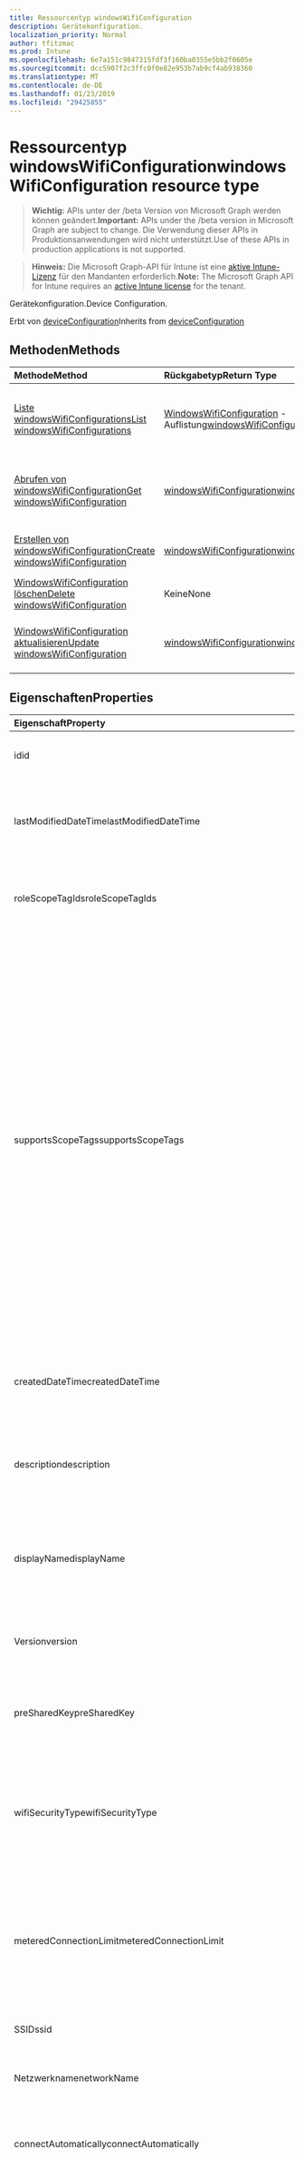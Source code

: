 ```yaml
---
title: Ressourcentyp windowsWifiConfiguration
description: Gerätekonfiguration.
localization_priority: Normal
author: tfitzmac
ms.prod: Intune
ms.openlocfilehash: 6e7a151c9847315fdf3f160ba0355e5bb2f0605e
ms.sourcegitcommit: dcc5907f2c3ffc0f0e82e953b7ab9cf4ab938360
ms.translationtype: MT
ms.contentlocale: de-DE
ms.lasthandoff: 01/23/2019
ms.locfileid: "29425855"
---
```

# <a name="windowswificonfiguration-resource-type"></a><span data-ttu-id="79427-103">Ressourcentyp windowsWifiConfiguration</span><span class="sxs-lookup"><span data-stu-id="79427-103">windowsWifiConfiguration resource type</span></span>

> <span data-ttu-id="79427-104">**Wichtig:** APIs unter der /beta Version von Microsoft Graph werden können geändert.</span><span class="sxs-lookup"><span data-stu-id="79427-104">**Important:** APIs under the /beta version in Microsoft Graph are subject to change.</span></span> <span data-ttu-id="79427-105">Die Verwendung dieser APIs in Produktionsanwendungen wird nicht unterstützt.</span><span class="sxs-lookup"><span data-stu-id="79427-105">Use of these APIs in production applications is not supported.</span></span>

> <span data-ttu-id="79427-106">**Hinweis:** Die Microsoft Graph-API für Intune ist eine [aktive Intune-Lizenz](https://go.microsoft.com/fwlink/?linkid=839381) für den Mandanten erforderlich.</span><span class="sxs-lookup"><span data-stu-id="79427-106">**Note:** The Microsoft Graph API for Intune requires an [active Intune license](https://go.microsoft.com/fwlink/?linkid=839381) for the tenant.</span></span>

<span data-ttu-id="79427-107">Gerätekonfiguration.</span><span class="sxs-lookup"><span data-stu-id="79427-107">Device Configuration.</span></span>


<span data-ttu-id="79427-108">Erbt von [deviceConfiguration](../resources/intune-deviceconfig-deviceconfiguration.md)</span><span class="sxs-lookup"><span data-stu-id="79427-108">Inherits from [deviceConfiguration](../resources/intune-deviceconfig-deviceconfiguration.md)</span></span>

## <a name="methods"></a><span data-ttu-id="79427-109">Methoden</span><span class="sxs-lookup"><span data-stu-id="79427-109">Methods</span></span>
|<span data-ttu-id="79427-110">Methode</span><span class="sxs-lookup"><span data-stu-id="79427-110">Method</span></span>|<span data-ttu-id="79427-111">Rückgabetyp</span><span class="sxs-lookup"><span data-stu-id="79427-111">Return Type</span></span>|<span data-ttu-id="79427-112">Beschreibung</span><span class="sxs-lookup"><span data-stu-id="79427-112">Description</span></span>|
|:---|:---|:---|
|[<span data-ttu-id="79427-113">Liste windowsWifiConfigurations</span><span class="sxs-lookup"><span data-stu-id="79427-113">List windowsWifiConfigurations</span></span>](../api/intune-deviceconfig-windowswificonfiguration-list.md)|<span data-ttu-id="79427-114">[WindowsWifiConfiguration](../resources/intune-deviceconfig-windowswificonfiguration.md) -Auflistung</span><span class="sxs-lookup"><span data-stu-id="79427-114">[windowsWifiConfiguration](../resources/intune-deviceconfig-windowswificonfiguration.md) collection</span></span>|<span data-ttu-id="79427-115">Listeneigenschaften und Beziehungen der [WindowsWifiConfiguration](../resources/intune-deviceconfig-windowswificonfiguration.md) -Objekte.</span><span class="sxs-lookup"><span data-stu-id="79427-115">List properties and relationships of the [windowsWifiConfiguration](../resources/intune-deviceconfig-windowswificonfiguration.md) objects.</span></span>|
|[<span data-ttu-id="79427-116">Abrufen von windowsWifiConfiguration</span><span class="sxs-lookup"><span data-stu-id="79427-116">Get windowsWifiConfiguration</span></span>](../api/intune-deviceconfig-windowswificonfiguration-get.md)|[<span data-ttu-id="79427-117">windowsWifiConfiguration</span><span class="sxs-lookup"><span data-stu-id="79427-117">windowsWifiConfiguration</span></span>](../resources/intune-deviceconfig-windowswificonfiguration.md)|<span data-ttu-id="79427-118">Lesen Sie Eigenschaften und Beziehungen des [WindowsWifiConfiguration](../resources/intune-deviceconfig-windowswificonfiguration.md) -Objekts.</span><span class="sxs-lookup"><span data-stu-id="79427-118">Read properties and relationships of the [windowsWifiConfiguration](../resources/intune-deviceconfig-windowswificonfiguration.md) object.</span></span>|
|[<span data-ttu-id="79427-119">Erstellen von windowsWifiConfiguration</span><span class="sxs-lookup"><span data-stu-id="79427-119">Create windowsWifiConfiguration</span></span>](../api/intune-deviceconfig-windowswificonfiguration-create.md)|[<span data-ttu-id="79427-120">windowsWifiConfiguration</span><span class="sxs-lookup"><span data-stu-id="79427-120">windowsWifiConfiguration</span></span>](../resources/intune-deviceconfig-windowswificonfiguration.md)|<span data-ttu-id="79427-121">Erstellen eines neuen [WindowsWifiConfiguration](../resources/intune-deviceconfig-windowswificonfiguration.md) -Objekts.</span><span class="sxs-lookup"><span data-stu-id="79427-121">Create a new [windowsWifiConfiguration](../resources/intune-deviceconfig-windowswificonfiguration.md) object.</span></span>|
|[<span data-ttu-id="79427-122">WindowsWifiConfiguration löschen</span><span class="sxs-lookup"><span data-stu-id="79427-122">Delete windowsWifiConfiguration</span></span>](../api/intune-deviceconfig-windowswificonfiguration-delete.md)|<span data-ttu-id="79427-123">Keine</span><span class="sxs-lookup"><span data-stu-id="79427-123">None</span></span>|<span data-ttu-id="79427-124">Löscht eine [WindowsWifiConfiguration](../resources/intune-deviceconfig-windowswificonfiguration.md).</span><span class="sxs-lookup"><span data-stu-id="79427-124">Deletes a [windowsWifiConfiguration](../resources/intune-deviceconfig-windowswificonfiguration.md).</span></span>|
|[<span data-ttu-id="79427-125">WindowsWifiConfiguration aktualisieren</span><span class="sxs-lookup"><span data-stu-id="79427-125">Update windowsWifiConfiguration</span></span>](../api/intune-deviceconfig-windowswificonfiguration-update.md)|[<span data-ttu-id="79427-126">windowsWifiConfiguration</span><span class="sxs-lookup"><span data-stu-id="79427-126">windowsWifiConfiguration</span></span>](../resources/intune-deviceconfig-windowswificonfiguration.md)|<span data-ttu-id="79427-127">Aktualisieren Sie die Eigenschaften eines [WindowsWifiConfiguration](../resources/intune-deviceconfig-windowswificonfiguration.md) -Objekts.</span><span class="sxs-lookup"><span data-stu-id="79427-127">Update the properties of a [windowsWifiConfiguration](../resources/intune-deviceconfig-windowswificonfiguration.md) object.</span></span>|

## <a name="properties"></a><span data-ttu-id="79427-128">Eigenschaften</span><span class="sxs-lookup"><span data-stu-id="79427-128">Properties</span></span>
|<span data-ttu-id="79427-129">Eigenschaft</span><span class="sxs-lookup"><span data-stu-id="79427-129">Property</span></span>|<span data-ttu-id="79427-130">Typ</span><span class="sxs-lookup"><span data-stu-id="79427-130">Type</span></span>|<span data-ttu-id="79427-131">Beschreibung</span><span class="sxs-lookup"><span data-stu-id="79427-131">Description</span></span>|
|:---|:---|:---|
|<span data-ttu-id="79427-132">id</span><span class="sxs-lookup"><span data-stu-id="79427-132">id</span></span>|<span data-ttu-id="79427-133">Zeichenfolge</span><span class="sxs-lookup"><span data-stu-id="79427-133">String</span></span>|<span data-ttu-id="79427-134">Schlüssel der Entität</span><span class="sxs-lookup"><span data-stu-id="79427-134">Key of the entity.</span></span> <span data-ttu-id="79427-135">Geerbt von [deviceConfiguration](../resources/intune-deviceconfig-deviceconfiguration.md).</span><span class="sxs-lookup"><span data-stu-id="79427-135">Inherited from [deviceConfiguration](../resources/intune-deviceconfig-deviceconfiguration.md)</span></span>|
|<span data-ttu-id="79427-136">lastModifiedDateTime</span><span class="sxs-lookup"><span data-stu-id="79427-136">lastModifiedDateTime</span></span>|<span data-ttu-id="79427-137">DateTimeOffset</span><span class="sxs-lookup"><span data-stu-id="79427-137">DateTimeOffset</span></span>|<span data-ttu-id="79427-138">Datum und Uhrzeit der letzten Änderung des Objekts.</span><span class="sxs-lookup"><span data-stu-id="79427-138">DateTime the object was last modified.</span></span> <span data-ttu-id="79427-139">Geerbt von [deviceConfiguration](../resources/intune-deviceconfig-deviceconfiguration.md).</span><span class="sxs-lookup"><span data-stu-id="79427-139">Inherited from [deviceConfiguration](../resources/intune-deviceconfig-deviceconfiguration.md)</span></span>|
|<span data-ttu-id="79427-140">roleScopeTagIds</span><span class="sxs-lookup"><span data-stu-id="79427-140">roleScopeTagIds</span></span>|<span data-ttu-id="79427-141">Zeichenfolgenauflistung</span><span class="sxs-lookup"><span data-stu-id="79427-141">String collection</span></span>|<span data-ttu-id="79427-142">Liste der Bereich Tags für diese Instanz der Entität.</span><span class="sxs-lookup"><span data-stu-id="79427-142">List of Scope Tags for this Entity instance.</span></span> <span data-ttu-id="79427-143">Geerbt von [deviceConfiguration](../resources/intune-deviceconfig-deviceconfiguration.md).</span><span class="sxs-lookup"><span data-stu-id="79427-143">Inherited from [deviceConfiguration](../resources/intune-deviceconfig-deviceconfiguration.md)</span></span>|
|<span data-ttu-id="79427-144">supportsScopeTags</span><span class="sxs-lookup"><span data-stu-id="79427-144">supportsScopeTags</span></span>|<span data-ttu-id="79427-145">Boolean</span><span class="sxs-lookup"><span data-stu-id="79427-145">Boolean</span></span>|<span data-ttu-id="79427-146">Gibt an, ob die zugrunde liegende Gerätekonfiguration die Zuweisung von Bereich Kategorien unterstützt.</span><span class="sxs-lookup"><span data-stu-id="79427-146">Indicates whether or not the underlying Device Configuration supports the assignment of scope tags.</span></span> <span data-ttu-id="79427-147">Zuweisen der ScopeTags-Eigenschaft ist nicht zulässig, wenn dieser Wert false ist und Entitäten nicht bereichsbezogenen Benutzern angezeigt werden.</span><span class="sxs-lookup"><span data-stu-id="79427-147">Assigning to the ScopeTags property is not allowed when this value is false and entities will not be visible to scoped users.</span></span> <span data-ttu-id="79427-148">Dies tritt für Legacy-Richtlinien in Silverlight erstellt und kann durch Löschen und Neuerstellen der Richtlinie in der Azure-Verwaltungsportal aufgelöst werden.</span><span class="sxs-lookup"><span data-stu-id="79427-148">This occurs for Legacy policies created in Silverlight and can be resolved by deleting and recreating the policy in the Azure Portal.</span></span> <span data-ttu-id="79427-149">Diese Eigenschaft ist schreibgeschützt.</span><span class="sxs-lookup"><span data-stu-id="79427-149">This property is read-only.</span></span> <span data-ttu-id="79427-150">Geerbt von [deviceConfiguration](../resources/intune-deviceconfig-deviceconfiguration.md).</span><span class="sxs-lookup"><span data-stu-id="79427-150">Inherited from [deviceConfiguration](../resources/intune-deviceconfig-deviceconfiguration.md)</span></span>|
|<span data-ttu-id="79427-151">createdDateTime</span><span class="sxs-lookup"><span data-stu-id="79427-151">createdDateTime</span></span>|<span data-ttu-id="79427-152">DateTimeOffset</span><span class="sxs-lookup"><span data-stu-id="79427-152">DateTimeOffset</span></span>|<span data-ttu-id="79427-153">Datum und Uhrzeit der Erstellung des Objekts.</span><span class="sxs-lookup"><span data-stu-id="79427-153">DateTime the object was created.</span></span> <span data-ttu-id="79427-154">Geerbt von [deviceConfiguration](../resources/intune-deviceconfig-deviceconfiguration.md).</span><span class="sxs-lookup"><span data-stu-id="79427-154">Inherited from [deviceConfiguration](../resources/intune-deviceconfig-deviceconfiguration.md)</span></span>|
|<span data-ttu-id="79427-155">description</span><span class="sxs-lookup"><span data-stu-id="79427-155">description</span></span>|<span data-ttu-id="79427-156">Zeichenfolge</span><span class="sxs-lookup"><span data-stu-id="79427-156">String</span></span>|<span data-ttu-id="79427-157">Beschreibung der Gerätekonfiguration (vom Administrator festgelegt).</span><span class="sxs-lookup"><span data-stu-id="79427-157">Admin provided description of the Device Configuration.</span></span> <span data-ttu-id="79427-158">Geerbt von [deviceConfiguration](../resources/intune-deviceconfig-deviceconfiguration.md).</span><span class="sxs-lookup"><span data-stu-id="79427-158">Inherited from [deviceConfiguration](../resources/intune-deviceconfig-deviceconfiguration.md)</span></span>|
|<span data-ttu-id="79427-159">displayName</span><span class="sxs-lookup"><span data-stu-id="79427-159">displayName</span></span>|<span data-ttu-id="79427-160">Zeichenfolge</span><span class="sxs-lookup"><span data-stu-id="79427-160">String</span></span>|<span data-ttu-id="79427-161">Name der Gerätekonfiguration (vom Administrator festgelegt).</span><span class="sxs-lookup"><span data-stu-id="79427-161">Admin provided name of the device configuration.</span></span> <span data-ttu-id="79427-162">Geerbt von [deviceConfiguration](../resources/intune-deviceconfig-deviceconfiguration.md).</span><span class="sxs-lookup"><span data-stu-id="79427-162">Inherited from [deviceConfiguration](../resources/intune-deviceconfig-deviceconfiguration.md)</span></span>|
|<span data-ttu-id="79427-163">Version</span><span class="sxs-lookup"><span data-stu-id="79427-163">version</span></span>|<span data-ttu-id="79427-164">Int32</span><span class="sxs-lookup"><span data-stu-id="79427-164">Int32</span></span>|<span data-ttu-id="79427-165">Version der Gerätekonfiguration.</span><span class="sxs-lookup"><span data-stu-id="79427-165">Version of the device configuration.</span></span> <span data-ttu-id="79427-166">Geerbt von [deviceConfiguration](../resources/intune-deviceconfig-deviceconfiguration.md).</span><span class="sxs-lookup"><span data-stu-id="79427-166">Inherited from [deviceConfiguration](../resources/intune-deviceconfig-deviceconfiguration.md)</span></span>|
|<span data-ttu-id="79427-167">preSharedKey</span><span class="sxs-lookup"><span data-stu-id="79427-167">preSharedKey</span></span>|<span data-ttu-id="79427-168">Zeichenfolge</span><span class="sxs-lookup"><span data-stu-id="79427-168">String</span></span>|<span data-ttu-id="79427-169">Dies ist die vorinstallierten Schlüssel für WPA persönliche Wi-Fi-Netzwerk.</span><span class="sxs-lookup"><span data-stu-id="79427-169">This is the pre-shared key for WPA Personal Wi-Fi network.</span></span>|
|<span data-ttu-id="79427-170">wifiSecurityType</span><span class="sxs-lookup"><span data-stu-id="79427-170">wifiSecurityType</span></span>|[<span data-ttu-id="79427-171">wiFiSecurityType</span><span class="sxs-lookup"><span data-stu-id="79427-171">wiFiSecurityType</span></span>](../resources/intune-deviceconfig-wifisecuritytype.md)|<span data-ttu-id="79427-172">Den Sicherheitstyp Wifi angeben.</span><span class="sxs-lookup"><span data-stu-id="79427-172">Specify the Wifi Security Type.</span></span> <span data-ttu-id="79427-173">Mögliche Werte sind: `open`, `wpaPersonal`, `wpaEnterprise`, `wep`, `wpa2Personal` und `wpa2Enterprise`.</span><span class="sxs-lookup"><span data-stu-id="79427-173">Possible values are: `open`, `wpaPersonal`, `wpaEnterprise`, `wep`, `wpa2Personal`, `wpa2Enterprise`.</span></span>|
|<span data-ttu-id="79427-174">meteredConnectionLimit</span><span class="sxs-lookup"><span data-stu-id="79427-174">meteredConnectionLimit</span></span>|[<span data-ttu-id="79427-175">meteredConnectionLimitType</span><span class="sxs-lookup"><span data-stu-id="79427-175">meteredConnectionLimitType</span></span>](../resources/intune-deviceconfig-meteredconnectionlimittype.md)|<span data-ttu-id="79427-176">Geben Sie den gemessenen Verbindungstyp des Grenzwert für die WLAN-Verbindung.</span><span class="sxs-lookup"><span data-stu-id="79427-176">Specify the metered connection limit type for the wifi connection.</span></span> <span data-ttu-id="79427-177">Mögliche Werte sind: `unrestricted`, `fixed` und `variable`.</span><span class="sxs-lookup"><span data-stu-id="79427-177">Possible values are: `unrestricted`, `fixed`, `variable`.</span></span>|
|<span data-ttu-id="79427-178">SSID</span><span class="sxs-lookup"><span data-stu-id="79427-178">ssid</span></span>|<span data-ttu-id="79427-179">Zeichenfolge</span><span class="sxs-lookup"><span data-stu-id="79427-179">String</span></span>|<span data-ttu-id="79427-180">Geben Sie die SSID des WLAN-Verbindung.</span><span class="sxs-lookup"><span data-stu-id="79427-180">Specify the SSID of the wifi connection.</span></span>|
|<span data-ttu-id="79427-181">Netzwerkname</span><span class="sxs-lookup"><span data-stu-id="79427-181">networkName</span></span>|<span data-ttu-id="79427-182">Zeichenfolge</span><span class="sxs-lookup"><span data-stu-id="79427-182">String</span></span>|<span data-ttu-id="79427-183">Geben Sie den Namen der Netzwerk-Konfiguration.</span><span class="sxs-lookup"><span data-stu-id="79427-183">Specify the network configuration name.</span></span>|
|<span data-ttu-id="79427-184">connectAutomatically</span><span class="sxs-lookup"><span data-stu-id="79427-184">connectAutomatically</span></span>|<span data-ttu-id="79427-185">Boolean</span><span class="sxs-lookup"><span data-stu-id="79427-185">Boolean</span></span>|<span data-ttu-id="79427-186">Geben Sie an, ob die WLAN-Verbindung automatisch im Bereich eine Verbindung herstellen soll.</span><span class="sxs-lookup"><span data-stu-id="79427-186">Specify whether the wifi connection should connect automatically when in range.</span></span>|
|<span data-ttu-id="79427-187">connectToPreferredNetwork</span><span class="sxs-lookup"><span data-stu-id="79427-187">connectToPreferredNetwork</span></span>|<span data-ttu-id="79427-188">Boolean</span><span class="sxs-lookup"><span data-stu-id="79427-188">Boolean</span></span>|<span data-ttu-id="79427-189">Geben Sie an, ob die WLAN-Verbindung zu bevorzugten Netzwerken, wenn bereits mit diesem verbunden eine Verbindung herstellen soll.</span><span class="sxs-lookup"><span data-stu-id="79427-189">Specify whether the wifi connection should connect to more preferred networks when already connected to this one.</span></span>  <span data-ttu-id="79427-190">Erfordert ConnectAutomatically auf true festgelegt ist.</span><span class="sxs-lookup"><span data-stu-id="79427-190">Requires ConnectAutomatically to be true.</span></span>|
|<span data-ttu-id="79427-191">connectWhenNetworkNameIsHidden</span><span class="sxs-lookup"><span data-stu-id="79427-191">connectWhenNetworkNameIsHidden</span></span>|<span data-ttu-id="79427-192">Boolean</span><span class="sxs-lookup"><span data-stu-id="79427-192">Boolean</span></span>|<span data-ttu-id="79427-193">Geben Sie an, ob die WLAN-Verbindung automatisch verbinden sollte, auch wenn die SSID nicht übertragen wird.</span><span class="sxs-lookup"><span data-stu-id="79427-193">Specify whether the wifi connection should connect automatically even when the SSID is not broadcasting.</span></span>|
|<span data-ttu-id="79427-194">proxySetting</span><span class="sxs-lookup"><span data-stu-id="79427-194">proxySetting</span></span>|[<span data-ttu-id="79427-195">wiFiProxySetting</span><span class="sxs-lookup"><span data-stu-id="79427-195">wiFiProxySetting</span></span>](../resources/intune-deviceconfig-wifiproxysetting.md)|<span data-ttu-id="79427-196">Geben Sie die Proxyeinstellung für Wi-Fi-Konfiguration.</span><span class="sxs-lookup"><span data-stu-id="79427-196">Specify the proxy setting for Wi-Fi configuration.</span></span> <span data-ttu-id="79427-197">Mögliche Werte sind: `none`, `manual` und `automatic`.</span><span class="sxs-lookup"><span data-stu-id="79427-197">Possible values are: `none`, `manual`, `automatic`.</span></span>|
|<span data-ttu-id="79427-198">proxyManualAddress</span><span class="sxs-lookup"><span data-stu-id="79427-198">proxyManualAddress</span></span>|<span data-ttu-id="79427-199">Zeichenfolge</span><span class="sxs-lookup"><span data-stu-id="79427-199">String</span></span>|<span data-ttu-id="79427-200">Geben Sie die IP-Adresse des Proxyservers ein.</span><span class="sxs-lookup"><span data-stu-id="79427-200">Specify the IP address for the proxy server.</span></span>|
|<span data-ttu-id="79427-201">proxyManualPort</span><span class="sxs-lookup"><span data-stu-id="79427-201">proxyManualPort</span></span>|<span data-ttu-id="79427-202">Int32</span><span class="sxs-lookup"><span data-stu-id="79427-202">Int32</span></span>|<span data-ttu-id="79427-203">Geben Sie den Port für den Proxyserver ein.</span><span class="sxs-lookup"><span data-stu-id="79427-203">Specify the port for the proxy server.</span></span>|
|<span data-ttu-id="79427-204">proxyAutomaticConfigurationUrl</span><span class="sxs-lookup"><span data-stu-id="79427-204">proxyAutomaticConfigurationUrl</span></span>|<span data-ttu-id="79427-205">Zeichenfolge</span><span class="sxs-lookup"><span data-stu-id="79427-205">String</span></span>|<span data-ttu-id="79427-206">Geben Sie die URL für das Skript Server Proxykonfiguration.</span><span class="sxs-lookup"><span data-stu-id="79427-206">Specify the URL for the proxy server configuration script.</span></span>|
|<span data-ttu-id="79427-207">forceFIPSCompliance</span><span class="sxs-lookup"><span data-stu-id="79427-207">forceFIPSCompliance</span></span>|<span data-ttu-id="79427-208">Boolean</span><span class="sxs-lookup"><span data-stu-id="79427-208">Boolean</span></span>|<span data-ttu-id="79427-209">Gibt an, ob FIPS-Konformität zu erzwingen.</span><span class="sxs-lookup"><span data-stu-id="79427-209">Specify whether to force FIPS compliance.</span></span>|

## <a name="relationships"></a><span data-ttu-id="79427-210">Beziehungen</span><span class="sxs-lookup"><span data-stu-id="79427-210">Relationships</span></span>
|<span data-ttu-id="79427-211">Beziehung</span><span class="sxs-lookup"><span data-stu-id="79427-211">Relationship</span></span>|<span data-ttu-id="79427-212">Typ</span><span class="sxs-lookup"><span data-stu-id="79427-212">Type</span></span>|<span data-ttu-id="79427-213">Beschreibung</span><span class="sxs-lookup"><span data-stu-id="79427-213">Description</span></span>|
|:---|:---|:---|
|<span data-ttu-id="79427-214">groupAssignments</span><span class="sxs-lookup"><span data-stu-id="79427-214">groupAssignments</span></span>|<span data-ttu-id="79427-215">[DeviceConfigurationGroupAssignment](../resources/intune-deviceconfig-deviceconfigurationgroupassignment.md) -Auflistung</span><span class="sxs-lookup"><span data-stu-id="79427-215">[deviceConfigurationGroupAssignment](../resources/intune-deviceconfig-deviceconfigurationgroupassignment.md) collection</span></span>|<span data-ttu-id="79427-216">Die Liste derGruppenzuweisungen für das Gerätekonfigurationsprofil.</span><span class="sxs-lookup"><span data-stu-id="79427-216">The list of group assignments for the device configuration profile.</span></span> <span data-ttu-id="79427-217">Geerbt von [deviceConfiguration](../resources/intune-deviceconfig-deviceconfiguration.md).</span><span class="sxs-lookup"><span data-stu-id="79427-217">Inherited from [deviceConfiguration](../resources/intune-deviceconfig-deviceconfiguration.md)</span></span>|
|<span data-ttu-id="79427-218">assignments</span><span class="sxs-lookup"><span data-stu-id="79427-218">assignments</span></span>|<span data-ttu-id="79427-219">[deviceConfigurationAssignment](../resources/intune-deviceconfig-deviceconfigurationassignment.md)-Sammlung</span><span class="sxs-lookup"><span data-stu-id="79427-219">[deviceConfigurationAssignment](../resources/intune-deviceconfig-deviceconfigurationassignment.md) collection</span></span>|<span data-ttu-id="79427-220">Liste der Zuweisungen für das Gerätekonfigurationsprofil.</span><span class="sxs-lookup"><span data-stu-id="79427-220">The list of assignments for the device configuration profile.</span></span> <span data-ttu-id="79427-221">Geerbt von [deviceConfiguration](../resources/intune-deviceconfig-deviceconfiguration.md).</span><span class="sxs-lookup"><span data-stu-id="79427-221">Inherited from [deviceConfiguration](../resources/intune-deviceconfig-deviceconfiguration.md)</span></span>|
|<span data-ttu-id="79427-222">deviceStatuses</span><span class="sxs-lookup"><span data-stu-id="79427-222">deviceStatuses</span></span>|<span data-ttu-id="79427-223">[deviceConfigurationDeviceStatus](../resources/intune-deviceconfig-deviceconfigurationdevicestatus.md)-Sammlung</span><span class="sxs-lookup"><span data-stu-id="79427-223">[deviceConfigurationDeviceStatus](../resources/intune-deviceconfig-deviceconfigurationdevicestatus.md) collection</span></span>|<span data-ttu-id="79427-224">Installationsstatus der Gerätekonfiguration nach Gerät.</span><span class="sxs-lookup"><span data-stu-id="79427-224">Device configuration installation status by device.</span></span> <span data-ttu-id="79427-225">Geerbt von [deviceConfiguration](../resources/intune-deviceconfig-deviceconfiguration.md).</span><span class="sxs-lookup"><span data-stu-id="79427-225">Inherited from [deviceConfiguration](../resources/intune-deviceconfig-deviceconfiguration.md)</span></span>|
|<span data-ttu-id="79427-226">userStatuses</span><span class="sxs-lookup"><span data-stu-id="79427-226">userStatuses</span></span>|<span data-ttu-id="79427-227">[deviceConfigurationUserStatus](../resources/intune-deviceconfig-deviceconfigurationuserstatus.md)-Sammlung</span><span class="sxs-lookup"><span data-stu-id="79427-227">[deviceConfigurationUserStatus](../resources/intune-deviceconfig-deviceconfigurationuserstatus.md) collection</span></span>|<span data-ttu-id="79427-228">Gerät Konfiguration Installationsstatus durch Benutzer.</span><span class="sxs-lookup"><span data-stu-id="79427-228">Device configuration installation status by user.</span></span> <span data-ttu-id="79427-229">Geerbt von [deviceConfiguration](../resources/intune-deviceconfig-deviceconfiguration.md).</span><span class="sxs-lookup"><span data-stu-id="79427-229">Inherited from [deviceConfiguration](../resources/intune-deviceconfig-deviceconfiguration.md)</span></span>|
|<span data-ttu-id="79427-230">deviceStatusOverview</span><span class="sxs-lookup"><span data-stu-id="79427-230">deviceStatusOverview</span></span>|[<span data-ttu-id="79427-231">deviceConfigurationDeviceOverview</span><span class="sxs-lookup"><span data-stu-id="79427-231">deviceConfigurationDeviceOverview</span></span>](../resources/intune-deviceconfig-deviceconfigurationdeviceoverview.md)|<span data-ttu-id="79427-232">Übersicht über den Status der Gerätekonfiguration nach Gerät. Geerbt von [deviceConfiguration](../resources/intune-deviceconfig-deviceconfiguration.md).</span><span class="sxs-lookup"><span data-stu-id="79427-232">Device Configuration devices status overview Inherited from [deviceConfiguration](../resources/intune-deviceconfig-deviceconfiguration.md)</span></span>|
|<span data-ttu-id="79427-233">userStatusOverview</span><span class="sxs-lookup"><span data-stu-id="79427-233">userStatusOverview</span></span>|[<span data-ttu-id="79427-234">deviceConfigurationUserOverview</span><span class="sxs-lookup"><span data-stu-id="79427-234">deviceConfigurationUserOverview</span></span>](../resources/intune-deviceconfig-deviceconfigurationuseroverview.md)|<span data-ttu-id="79427-235">Übersicht über den Status der Gerätekonfiguration nach Benutzer. Geerbt von [deviceConfiguration](../resources/intune-deviceconfig-deviceconfiguration.md).</span><span class="sxs-lookup"><span data-stu-id="79427-235">Device Configuration users status overview Inherited from [deviceConfiguration](../resources/intune-deviceconfig-deviceconfiguration.md)</span></span>|
|<span data-ttu-id="79427-236">deviceSettingStateSummaries</span><span class="sxs-lookup"><span data-stu-id="79427-236">deviceSettingStateSummaries</span></span>|<span data-ttu-id="79427-237"> [settingStateDeviceSummary](../resources/intune-deviceconfig-settingstatedevicesummary.md)-Sammlung</span><span class="sxs-lookup"><span data-stu-id="79427-237">[settingStateDeviceSummary](../resources/intune-deviceconfig-settingstatedevicesummary.md) collection</span></span>|<span data-ttu-id="79427-238">Übersicht über den Einstellungsstatus für die Gerätekonfiguration nach Gerät. Geerbt von [deviceConfiguration](../resources/intune-deviceconfig-deviceconfiguration.md)</span><span class="sxs-lookup"><span data-stu-id="79427-238">Device Configuration Setting State Device Summary Inherited from [deviceConfiguration](../resources/intune-deviceconfig-deviceconfiguration.md)</span></span>|

## <a name="json-representation"></a><span data-ttu-id="79427-239">JSON-Darstellung</span><span class="sxs-lookup"><span data-stu-id="79427-239">JSON Representation</span></span>
<span data-ttu-id="79427-240">Es folgt eine JSON-Darstellung der Ressource.</span><span class="sxs-lookup"><span data-stu-id="79427-240">Here is a JSON representation of the resource.</span></span>
<!-- {
  "blockType": "resource",
  "keyProperty": "id",
  "@odata.type": "microsoft.graph.windowsWifiConfiguration"
}
-->
``` json
{
  "@odata.type": "#microsoft.graph.windowsWifiConfiguration",
  "id": "String (identifier)",
  "lastModifiedDateTime": "String (timestamp)",
  "roleScopeTagIds": [
    "String"
  ],
  "supportsScopeTags": true,
  "createdDateTime": "String (timestamp)",
  "description": "String",
  "displayName": "String",
  "version": 1024,
  "preSharedKey": "String",
  "wifiSecurityType": "String",
  "meteredConnectionLimit": "String",
  "ssid": "String",
  "networkName": "String",
  "connectAutomatically": true,
  "connectToPreferredNetwork": true,
  "connectWhenNetworkNameIsHidden": true,
  "proxySetting": "String",
  "proxyManualAddress": "String",
  "proxyManualPort": 1024,
  "proxyAutomaticConfigurationUrl": "String",
  "forceFIPSCompliance": true
}
```





